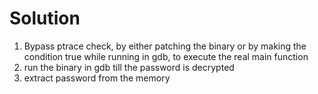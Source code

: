 # Solution

1. Bypass ptrace check, by either patching the binary or by making the condition true while running in gdb, to execute the real main function
2. run the binary in gdb till the password is decrypted
3. extract password from the memory
